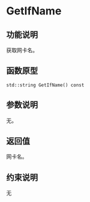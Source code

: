 # GetIfName<a name="ZH-CN_TOPIC_0000001994627152"></a>

## 功能说明<a name="zh-cn_topic_0000001956458581_section1277mcpsimp"></a>

获取网卡名。

## 函数原型<a name="zh-cn_topic_0000001956458581_section1274mcpsimp"></a>

```
std::string GetIfName() const
```

## 参数说明<a name="zh-cn_topic_0000001956458581_section1280mcpsimp"></a>

无。

## 返回值<a name="zh-cn_topic_0000001956458581_section1283mcpsimp"></a>

网卡名。

## 约束说明<a name="zh-cn_topic_0000001956458581_section1286mcpsimp"></a>

无

